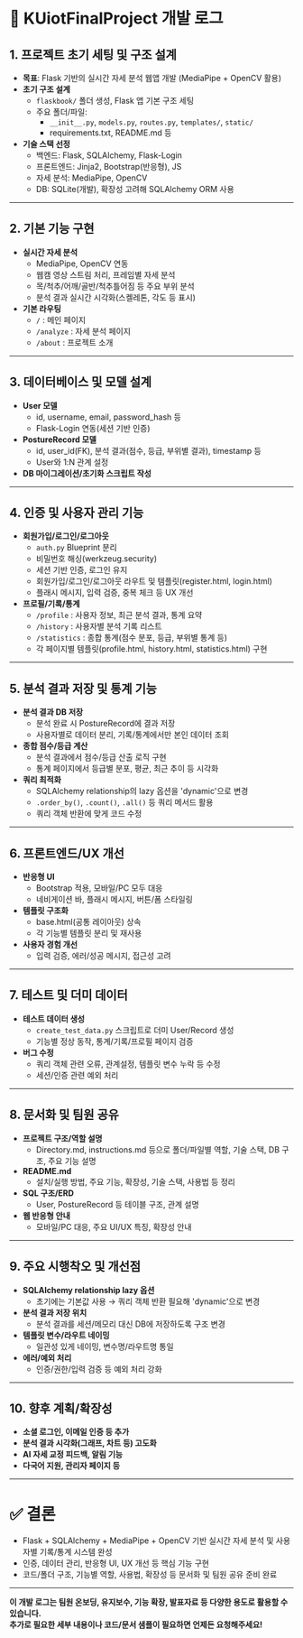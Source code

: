 # 📒 KUiotFinalProject 개발 로그

## 1. 프로젝트 초기 세팅 및 구조 설계

- **목표**: Flask 기반의 실시간 자세 분석 웹앱 개발 (MediaPipe + OpenCV 활용)
- **초기 구조 설계**
  - `flaskbook/` 폴더 생성, Flask 앱 기본 구조 세팅
  - 주요 폴더/파일:  
    - `__init__.py`, `models.py`, `routes.py`, `templates/`, `static/`
    - requirements.txt, README.md 등
- **기술 스택 선정**
  - 백엔드: Flask, SQLAlchemy, Flask-Login
  - 프론트엔드: Jinja2, Bootstrap(반응형), JS
  - 자세 분석: MediaPipe, OpenCV
  - DB: SQLite(개발), 확장성 고려해 SQLAlchemy ORM 사용

---

## 2. 기본 기능 구현

- **실시간 자세 분석**
  - MediaPipe, OpenCV 연동
  - 웹캠 영상 스트림 처리, 프레임별 자세 분석
  - 목/척추/어깨/골반/척추틀어짐 등 주요 부위 분석
  - 분석 결과 실시간 시각화(스켈레톤, 각도 등 표시)
- **기본 라우팅**
  - `/` : 메인 페이지
  - `/analyze` : 자세 분석 페이지
  - `/about` : 프로젝트 소개

---

## 3. 데이터베이스 및 모델 설계

- **User 모델**
  - id, username, email, password_hash 등
  - Flask-Login 연동(세션 기반 인증)
- **PostureRecord 모델**
  - id, user_id(FK), 분석 결과(점수, 등급, 부위별 결과), timestamp 등
  - User와 1:N 관계 설정
- **DB 마이그레이션/초기화 스크립트 작성**

---

## 4. 인증 및 사용자 관리 기능

- **회원가입/로그인/로그아웃**
  - `auth.py` Blueprint 분리
  - 비밀번호 해싱(werkzeug.security)
  - 세션 기반 인증, 로그인 유지
  - 회원가입/로그인/로그아웃 라우트 및 템플릿(register.html, login.html)
  - 플래시 메시지, 입력 검증, 중복 체크 등 UX 개선
- **프로필/기록/통계**
  - `/profile` : 사용자 정보, 최근 분석 결과, 통계 요약
  - `/history` : 사용자별 분석 기록 리스트
  - `/statistics` : 종합 통계(점수 분포, 등급, 부위별 통계 등)
  - 각 페이지별 템플릿(profile.html, history.html, statistics.html) 구현

---

## 5. 분석 결과 저장 및 통계 기능

- **분석 결과 DB 저장**
  - 분석 완료 시 PostureRecord에 결과 저장
  - 사용자별로 데이터 분리, 기록/통계에서만 본인 데이터 조회
- **종합 점수/등급 계산**
  - 분석 결과에서 점수/등급 산출 로직 구현
  - 통계 페이지에서 등급별 분포, 평균, 최근 추이 등 시각화
- **쿼리 최적화**
  - SQLAlchemy relationship의 lazy 옵션을 'dynamic'으로 변경
  - `.order_by()`, `.count()`, `.all()` 등 쿼리 메서드 활용
  - 쿼리 객체 반환에 맞게 코드 수정

---

## 6. 프론트엔드/UX 개선

- **반응형 UI**
  - Bootstrap 적용, 모바일/PC 모두 대응
  - 네비게이션 바, 플래시 메시지, 버튼/폼 스타일링
- **템플릿 구조화**
  - base.html(공통 레이아웃) 상속
  - 각 기능별 템플릿 분리 및 재사용
- **사용자 경험 개선**
  - 입력 검증, 에러/성공 메시지, 접근성 고려

---

## 7. 테스트 및 더미 데이터

- **테스트 데이터 생성**
  - `create_test_data.py` 스크립트로 더미 User/Record 생성
  - 기능별 정상 동작, 통계/기록/프로필 페이지 검증
- **버그 수정**
  - 쿼리 객체 관련 오류, 관계설정, 템플릿 변수 누락 등 수정
  - 세션/인증 관련 예외 처리

---

## 8. 문서화 및 팀원 공유

- **프로젝트 구조/역할 설명**
  - Directory.md, instructions.md 등으로 폴더/파일별 역할, 기술 스택, DB 구조, 주요 기능 설명
- **README.md**
  - 설치/실행 방법, 주요 기능, 확장성, 기술 스택, 사용법 등 정리
- **SQL 구조/ERD**
  - User, PostureRecord 등 테이블 구조, 관계 설명
- **웹 반응형 안내**
  - 모바일/PC 대응, 주요 UI/UX 특징, 확장성 안내

---

## 9. 주요 시행착오 및 개선점

- **SQLAlchemy relationship lazy 옵션**
  - 초기에는 기본값 사용 → 쿼리 객체 반환 필요해 'dynamic'으로 변경
- **분석 결과 저장 위치**
  - 분석 결과를 세션/메모리 대신 DB에 저장하도록 구조 변경
- **템플릿 변수/라우트 네이밍**
  - 일관성 있게 네이밍, 변수명/라우트명 통일
- **에러/예외 처리**
  - 인증/권한/입력 검증 등 예외 처리 강화

---

## 10. 향후 계획/확장성

- **소셜 로그인, 이메일 인증 등 추가**
- **분석 결과 시각화(그래프, 차트 등) 고도화**
- **AI 자세 교정 피드백, 알림 기능**
- **다국어 지원, 관리자 페이지 등**

---

# ✅ 결론

- Flask + SQLAlchemy + MediaPipe + OpenCV 기반 실시간 자세 분석 및 사용자별 기록/통계 시스템 완성
- 인증, 데이터 관리, 반응형 UI, UX 개선 등 핵심 기능 구현
- 코드/폴더 구조, 기능별 역할, 사용법, 확장성 등 문서화 및 팀원 공유 준비 완료

---

**이 개발 로그는 팀원 온보딩, 유지보수, 기능 확장, 발표자료 등 다양한 용도로 활용할 수 있습니다.  
추가로 필요한 세부 내용이나 코드/문서 샘플이 필요하면 언제든 요청해주세요!** 